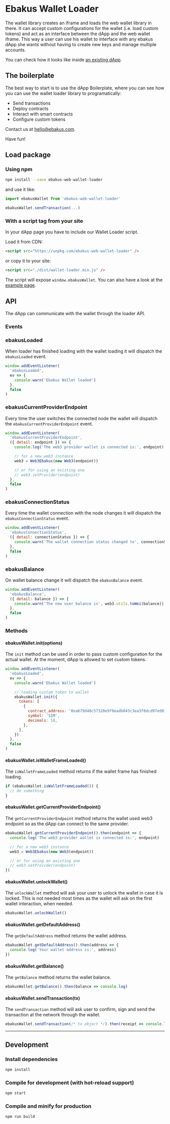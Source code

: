 # Ebakus Wallet Loader

The wallet library creates an iframe and loads the web wallet library in there. It can accept custom configurations for the wallet (i.e. load custom tokens) and act as an interface between the dApp and the web wallet iframe. This way a user can use his wallet to interface with any ebakus dApp she wants without having to create new keys and manage multiple accounts.

You can check how it looks like inside [an existing dApp](https://demo.ebakus.com).

## The boilerplate

The best way to start is to use the dApp Boilerplate, where you can see how you can use the wallet loader library to programatically:

- Send transactions
- Deploy contracts
- Interact with smart contracts
- Configure custom tokens

Contact us at hello@ebakus.com.

Have fun!

## Load package

### Using npm

```bash
npm install --save ebakus-web-wallet-loader
```

and use it like:

```js
import ebakusWallet from 'ebakus-web-wallet-loader'

ebakusWallet.sendTransaction(...)
```

### With a script tag from your site

In your dApp page you have to include our Wallet Loader script.

Load it from CDN:

```html
<script src="https://unpkg.com/ebakus-web-wallet-loader" />
```

or copy it to your site:

```html
<script src="./dist/wallet-loader.min.js" />
```

The script will expose `window.ebakusWallet`. You can also have a look at the [example page](./dist/index.html).

## API

The dApp can communicate with the wallet through the loader API.

### Events

### ebakusLoaded

When loader has finished loading with the wallet loading it will dispatch the `ebakusLoaded` event.

```js
window.addEventListener(
  'ebakusLoaded',
  ev => {
    console.warn('Ebakus Wallet loaded')
  },
  false
)
```

### ebakusCurrentProviderEndpoint

Every time the user switches the connected node the wallet will dispatch the `ebakusCurrentProviderEndpoint` event.

```js
window.addEventListener(
  'ebakusCurrentProviderEndpoint',
  ({ detail: endpoint }) => {
    console.log('The web3 provider wallet is connected is:', endpoint)

    // for a new web3 instance
    web3 = Web3Ebakus(new Web3(endpoint))

    // or for using an existing one
    // web3.setProvider(endpoint)
  },
  false
)
```

### ebakusConnectionStatus

Every time the wallet connection with the node changes it will dispatch the `ebakusConnectionStatus` event.

```js
window.addEventListener(
  'ebakusConnectionStatus',
  ({ detail: connectionStatus }) => {
    console.warn('The wallet connection status changed to', connectionStatus)
  },
  false
)
```

### ebakusBalance

On wallet balance change it will dispatch the `ebakusBalance` event.

```js
window.addEventListener(
  'ebakusBalance',
  ({ detail: balance }) => {
    console.warn('The new user balance is', web3.utils.toWei(balance))
  },
  false
)
```

### Methods

#### ebakusWallet.init(options)

The `init` method can be used in order to pass custom configuration for the actual wallet. At the moment, dApp is allowed to set custom tokens.

```js
window.addEventListener(
  'ebakusLoaded',
  ev => {
    console.warn('Ebakus Wallet loaded')

    // loading custom token to wallet
    ebakusWallet.init({
      tokens: [
        {
          contract_address: '0xa679d48c57320e9f0eadb043c3ea3f8dcd97ed01',
          symbol: 'SIM',
          decimals: 18,
        },
      ],
    })
  },
  false
)
```

#### ebakusWallet.isWalletFrameLoaded()

The `isWalletFrameLoaded` method returns if the wallet frame has finished loading.

```js
if (ebakusWallet.isWalletFrameLoaded()) {
  // do something
}
```

#### ebakusWallet.getCurrentProviderEndpoint()

The `getCurrentProviderEndpoint` method returns the wallet used web3 endpoint so as the dApp can connect to the same provider.

```js
ebakusWallet.getCurrentProviderEndpoint().then(endpoint => {
  console.log('The web3 provider wallet is connected is:', endpoint)

  // for a new web3 instance
  web3 = Web3Ebakus(new Web3(endpoint))

  // or for using an existing one
  // web3.setProvider(endpoint)
})
```

#### ebakusWallet.unlockWallet()

The `unlockWallet` method will ask your user to unlock the wallet in case it is locked. This is not needed most times as the wallet will ask on the first wallet interaction, when needed.

```js
ebakusWallet.unlockWallet()
```

#### ebakusWallet.getDefaultAddress()

The `getDefaultAddress` method returns the wallet address.

```js
ebakusWallet.getDefaultAddress().then(address => {
  console.log('Your wallet address is:', address)
})
```

#### ebakusWallet.getBalance()

The `getBalance` method returns the wallet balance.

```js
ebakusWallet.getBalance().then(balance => console.log)
```

#### ebakusWallet.sendTransaction(tx)

The `sendTransaction` method will ask user to confirm, sign and send the transaction at the network through the wallet.

```js
ebakusWallet.sendTransaction(/* tx object */).then(receipt => console.log)
```

---

## Development

### Install dependencies

```bash
npm install
```

### Compile for development (with hot-reload support)

```bash
npm start
```

### Compile and minify for production

```bash
npm run build
```
